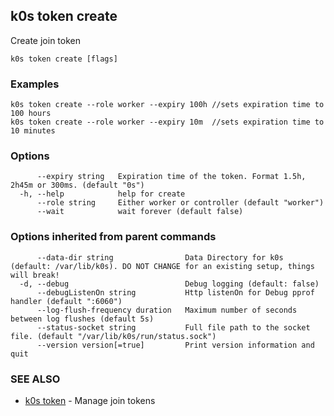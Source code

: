 ## k0s token create

Create join token

```shell
k0s token create [flags]
```

### Examples

```shell
k0s token create --role worker --expiry 100h //sets expiration time to 100 hours
k0s token create --role worker --expiry 10m  //sets expiration time to 10 minutes

```

### Options

```shell
      --expiry string   Expiration time of the token. Format 1.5h, 2h45m or 300ms. (default "0s")
  -h, --help            help for create
      --role string     Either worker or controller (default "worker")
      --wait            wait forever (default false)
```

### Options inherited from parent commands

```shell
      --data-dir string                Data Directory for k0s (default: /var/lib/k0s). DO NOT CHANGE for an existing setup, things will break!
  -d, --debug                          Debug logging (default: false)
      --debugListenOn string           Http listenOn for Debug pprof handler (default ":6060")
      --log-flush-frequency duration   Maximum number of seconds between log flushes (default 5s)
      --status-socket string           Full file path to the socket file. (default "/var/lib/k0s/run/status.sock")
      --version version[=true]         Print version information and quit
```

### SEE ALSO

* [k0s token](k0s_token.md) - Manage join tokens
